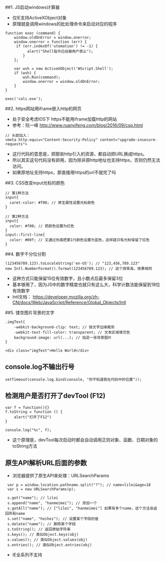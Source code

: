 ##1. JS启动windows计算器
* 仅IE支持ActiveXObject对象
* 原理就是调用windows的批处理命令来启动对应的程序
```
function exec (command) { 
	window.oldOnError = window.onerror; 
	window.onerror = function (err) {
	 if (err.indexOf('utomation') != -1) {
		  alert("Shell指令已经被用户禁止");
		}
	};

	var wsh = new ActiveXObject('WScript.Shell');
	if (wsh) {
		wsh.Run(command);
		window.onerror = window.oldOnError;
	}
}

exec('calc.exe');
```

##2. https网站用iframe嵌入http的网页
* 处于安全考虑IOS下 https不能用iframe加载http的网站
* 参考：阮一峰 <a href="http://www.ruanyifeng.com/blog/2016/09/csp.html" target="_blank">http://www.ruanyifeng.com/blog/2016/09/csp.html</a>

```
// 头部加入：
<meta http-equiv="Content-Security-Policy" content="upgrade-insecure-requests">
```

* 这行代码的意思是，把那些http引入的资源，都自动把URL换成https。
* 所以其实这句代码没有卵用，因为除非原http地址也支持https，否则仍然无法访问。
* 如果原地址支持https，那直接用https的url不就完了吗


##3. CSS改变input光标的颜色

```
// 第1种方法
input{
  caret-color: #f00; // 原生属性设置光标颜色
}

// 第2种方法
input{
  color: #f00; // 把颜色设置为红色
}
input::first-line{
  color: #00f; // 又通过伪类把第1行颜色设置为蓝色，这样就只有光标保留了红色
}
```

##4. 数字千分位分割

```
(123456789.123).toLocaleString('en-US'); // "123,456,789.123"
new Intl.NumberFormat().format(123456789.123); // 这个效率高，效果相同

```
* 这种方式只能保留15位有效数字，且小数点后最多保留3位
* 基本够用了，因为JS中的数字精度也就只有这么大，科学计数法能保留到18位有效数字
* Intl文档： https://developer.mozilla.org/zh-CN/docs/Web/JavaScript/Reference/Global_Objects/Intl

##5. 镂空图片背景的文字

```
.imgText{
	-webkit-background-clip: text; // 按文字边缘裁剪
	-webkit-text-fill-color: transparent; // 文本区域填充色
	background-image: url(...);	// 指定一张背景图片
}

<div class="imgText">Hello World</div>
```

## console.log不输出行号
```
setTimeout(console.log.bind(console, "你不知道我在代码中的位置"));
```

## 检测用户是否打开了devTool (F12)

```
var f = function(){}
f.toString = function () {
    alert("打开了F12")
}

console.log("%c", f);
```
* 这个原理是，devTool每次启动时都会自动调用正则对象、函数、日期对象的toString方法

## 原生API解析URL后面的参数
* 浏览器提供了原生API来处理：URLSearchParams
```
 var p = window.location.pathname.split("?"); // name=lilei&age=18
 var s = new URLSearchParams(p);

 s.get("name"); // lilei
 s.append("name", "hanmeimei"); // 添加一个
 s.getAll("name"); // ["lilei", "hanmeimei"] 如果有多个name，这个方法会返回所有name
 s.set("name", "heihei"); // 设置某个字段的值
 s.delete("name"); // 删除某个字段
 s.toString(); // 返回原始字符串
 s.keys(); // 类似Object.keys(obj)
 s.values(); // 类似Object.values(obj)
 s.entries(); // 类似Object.entries(obj)
```
* IE全系列不支持